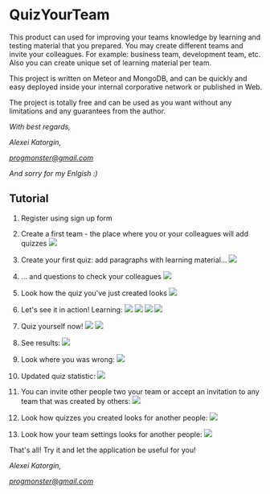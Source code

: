 # QuizYourTeam

This product can used for improving your teams knowledge by learning and testing material that you prepared.
You may create different teams and invite your colleagues. For example: business team, development team, etc.
Also you can create unique set of learning material per team.   

This project is written on Meteor and MongoDB, and can be quickly and easy deployed inside your internal corporative
network or published in Web.

The project is totally free and can be used as you want without any limitations and any guarantees from the author.

_With best regards,_

_Alexei Katorgin,_

_[progmonster@gmail.com](mailto:progmonster@gmail.com)_

_And sorry for my Enlgish :)_


## Tutorial 
1. Register using sign up form

2. Create a first team - the place where you or your colleagues will add quizzes 
![](.site/images/main%20-%20Google%20Chrome_001.png)

3. Create your first quiz: add paragraphs with learning material...
![](.site/images/main%20-%20Google%20Chrome_002.png)

4. ... and questions to check your colleagues 
![](.site/images/main%20-%20Google%20Chrome_003.png)

5. Look how the quiz you've just created looks
![](.site/images/main%20-%20Google%20Chrome_004.png)

6. Let's see it in action! Learning:
![](.site/images/main%20-%20Google%20Chrome_005.png)
![](.site/images/main%20-%20Google%20Chrome_006.png)
![](.site/images/main%20-%20Google%20Chrome_007.png)
![](.site/images/main%20-%20Google%20Chrome_008.png)

7. Quiz yourself now!
![](.site/images/main%20-%20Google%20Chrome_009.png)
![](.site/images/main%20-%20Google%20Chrome_010.png)

8. See results:
![](.site/images/main%20-%20Google%20Chrome_011.png)

9. Look where you was wrong:
![](.site/images/main%20-%20Google%20Chrome_012.png)

10. Updated quiz statistic:
![](.site/images/main%20-%20Google%20Chrome_013.png)

11. You can invite other people two your team or accept
an invitation to any team that was created by others: 
![](.site/images/main%20-%20Google%20Chrome_014.png)

12. Look how quizzes you created looks for another people:
![](.site/images/main%20-%20Google%20Chrome_015.png)

12. Look how your team settings looks for another people:
![](.site/images/main%20-%20Google%20Chrome_016.png)

That's all! Try it and let the application be useful for you!

_Alexei Katorgin,_

_[progmonster@gmail.com](mailto:progmonster@gmail.com)_



